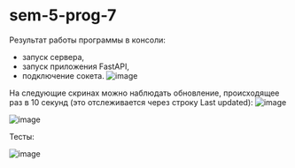 # sem-5-prog-7

Результат работы программы в консоли:
- запуск сервера,
- запуск приложения FastAPI,
- подключение сокета.
![image](https://github.com/user-attachments/assets/b7fcb459-74ae-470f-9e76-40399686d8c1)

На следующие скринах можно наблюдать обновление, происходящее раз в 10 секунд (это отслеживается через строку Last updated):
![image](https://github.com/user-attachments/assets/55e2330a-ee60-4618-8609-0ba599cf2078)

![image](https://github.com/user-attachments/assets/6ca7b586-3528-4912-8304-ea5ff0a956e0)

Тесты:

![image](https://github.com/user-attachments/assets/8c8c955f-1874-4f41-9e98-f199385f9d58)
